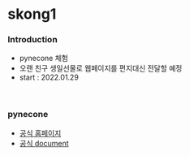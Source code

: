 # skong1

### Introduction
- pynecone 체험 
- 오랜 친구 생일선물로 웹페이지를 편지대신 전달할 예정
- start : 2022.01.29

<br>

### pynecone

- [공식 홈페이지](https://pynecone.io/)
- [공식 document](https://pynecone.io/docs/getting-started/introduction)
